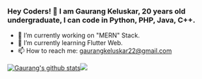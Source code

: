 
### Hey Coders! 🙏 I am Gaurang Keluskar, 20 years old undergraduate, I can code in Python, PHP, Java, C++.

- 🔭 I’m currently working on "MERN" Stack.
- 🌱 I’m currently learning Flutter Web.
- 📫 How to reach me: gaurangkeluskar22@gmail.com


[![Gaurang's github stats](https://github-readme-stats.vercel.app/api?username=gaurangkeluskar22&show_icons=true&theme=radical)](https://github.com/anuraghazra/github-readme-stats)<img src = "https://github-readme-stats.vercel.app/api/top-langs/?username=gaurangkeluskar22&hide=Jupyter Notebook&theme=tokyonight">
